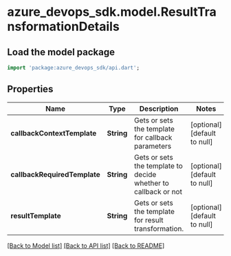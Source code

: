 # azure_devops_sdk.model.ResultTransformationDetails

## Load the model package
```dart
import 'package:azure_devops_sdk/api.dart';
```

## Properties
Name | Type | Description | Notes
------------ | ------------- | ------------- | -------------
**callbackContextTemplate** | **String** | Gets or sets the template for callback parameters | [optional] [default to null]
**callbackRequiredTemplate** | **String** | Gets or sets the template to decide whether to callback or not | [optional] [default to null]
**resultTemplate** | **String** | Gets or sets the template for result transformation. | [optional] [default to null]

[[Back to Model list]](../README.md#documentation-for-models) [[Back to API list]](../README.md#documentation-for-api-endpoints) [[Back to README]](../README.md)


